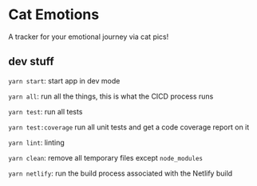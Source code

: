 # Cat Emotions
A tracker for your emotional journey via cat pics!

## dev stuff
`yarn start`: start app in dev mode

`yarn all`: run all the things, this is what the CICD process runs

`yarn test`: run all tests

`yarn test:coverage` run all unit tests and get a code coverage report on it

`yarn lint`: linting

`yarn clean`: remove all temporary files except `node_modules`

`yarn netlify`: run the build process associated with the Netlify build
